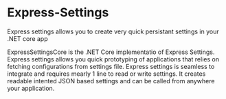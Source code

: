 # Express-Settings
Express settings allows you to create very quick persistant settings in your .NET core app

ExpressSettingsCore is the .NET Core implementatio of Express Settings. Express settings allows you quick prototyping of applications that relies on fetching configurations from settings file. Express settings is seamless to integrate and requires mearly 1 line to read or write settings. It creates readable intented JSON based settings and can be called from anywhere your application.
